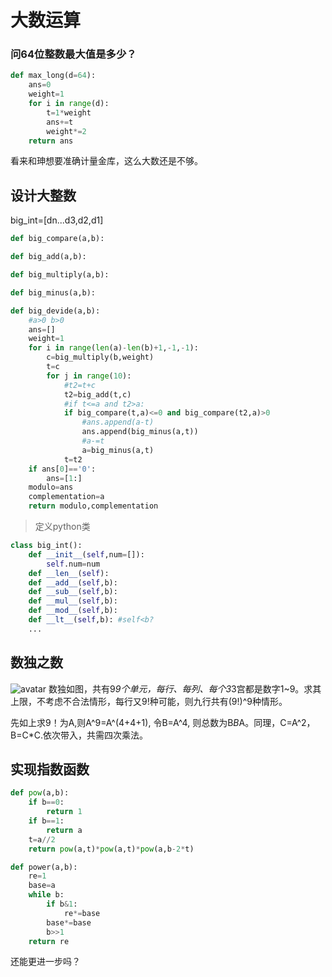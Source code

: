# 大数运算
###  问64位整数最大值是多少？
```python
def max_long(d=64):
    ans=0
    weight=1
    for i in range(d):
        t=1*weight
        ans+=t
        weight*=2
    return ans
```        
看来和珅想要准确计量金库，这么大数还是不够。

## 设计大整数
big_int=[dn...d3,d2,d1]
```python
def big_compare(a,b):

def big_add(a,b):

def big_multiply(a,b):

def big_minus(a,b):

def big_devide(a,b):
    #a>0 b>0
    ans=[]
    weight=1
    for i in range(len(a)-len(b)+1,-1,-1):
        c=big_multiply(b,weight)
        t=c
        for j in range(10):
            #t2=t+c
            t2=big_add(t,c)
            #if t<=a and t2>a:
            if big_compare(t,a)<=0 and big_compare(t2,a)>0
                #ans.append(a-t)
                ans.append(big_minus(a,t))
                #a-=t
                a=big_minus(a,t)
            t=t2
    if ans[0]=='0':
        ans=[1:]
    modulo=ans
    complementation=a
    return modulo,complementation 
```
> 定义python类
```python
class big_int():
    def __init__(self,num=[]):
        self.num=num
    def __len__(self):
    def __add__(self,b):
    def __sub__(self,b):
    def __mul__(self,b):
    def __mod__(self,b):
    def __lt__(self,b): #self<b?
    ...
```

## 数独之数
![avatar]()
数独如图，共有9*9个单元，每行、每列、每个3*3宫都是数字1~9。求其上限，不考虑不合法情形，每行又9!种可能，则九行共有(9!)^9种情形。

先如上求9！为A,则A^9=A^(4+4+1), 令B=A^4, 则总数为B*B*A。同理，C=A^2，B=C*C.依次带入，共需四次乘法。

## 实现指数函数

```python
def pow(a,b):
    if b==0:
        return 1
    if b==1:
        return a
    t=a//2
    return pow(a,t)*pow(a,t)*pow(a,b-2*t)

def power(a,b):
    re=1
    base=a
    while b:
        if b&1:
            re*=base
        base*=base
        b>>1
    return re
```
还能更进一步吗？
